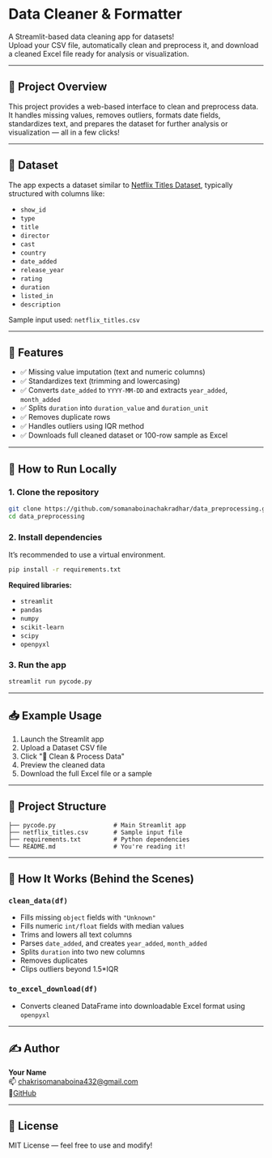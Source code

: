 
# Data Cleaner & Formatter

A Streamlit-based data cleaning app for  datasets!  
Upload your  CSV file, automatically clean and preprocess it, and download a cleaned Excel file ready for analysis or visualization.

---

## 📌 Project Overview

This project provides a web-based interface to clean and preprocess  data. It handles missing values, removes outliers, formats date fields, standardizes text, and prepares the dataset for further analysis or visualization — all in a few clicks!

---

## 🧾 Dataset

The app expects a dataset similar to [Netflix Titles Dataset](https://www.kaggle.com/datasets/shivamb/netflix-shows), typically structured with columns like:

- `show_id`
- `type`
- `title`
- `director`
- `cast`
- `country`
- `date_added`
- `release_year`
- `rating`
- `duration`
- `listed_in`
- `description`

Sample input used: `netflix_titles.csv`

---

## 🧹 Features

- ✅ Missing value imputation (text and numeric columns)
- ✅ Standardizes text (trimming and lowercasing)
- ✅ Converts `date_added` to `YYYY-MM-DD` and extracts `year_added`, `month_added`
- ✅ Splits `duration` into `duration_value` and `duration_unit`
- ✅ Removes duplicate rows
- ✅ Handles outliers using IQR method
- ✅ Downloads full cleaned dataset or 100-row sample as Excel

---

## 🚀 How to Run Locally

### 1. Clone the repository

```bash
git clone https://github.com/somanaboinachakradhar/data_preprocessing.git
cd data_preprocessing
```

### 2. Install dependencies

It’s recommended to use a virtual environment.

```bash
pip install -r requirements.txt
```

**Required libraries:**
- `streamlit`
- `pandas`
- `numpy`
- `scikit-learn`
- `scipy`
- `openpyxl`

### 3. Run the app

```bash
streamlit run pycode.py
```

---

## 📥 Example Usage

1. Launch the Streamlit app
2. Upload a Dataset CSV file
3. Click "🧹 Clean & Process Data"
4. Preview the cleaned data
5. Download the full Excel file or a sample

---

## 📂 Project Structure

```
├── pycode.py                # Main Streamlit app
├── netflix_titles.csv       # Sample input file
├── requirements.txt         # Python dependencies
└── README.md                # You're reading it!
```

---

## 🧠 How It Works (Behind the Scenes)

### `clean_data(df)`
- Fills missing `object` fields with `"Unknown"`
- Fills numeric `int/float` fields with median values
- Trims and lowers all text columns
- Parses `date_added`, and creates `year_added`, `month_added`
- Splits `duration` into two new columns
- Removes duplicates
- Clips outliers beyond 1.5*IQR

### `to_excel_download(df)`
- Converts cleaned DataFrame into downloadable Excel format using `openpyxl`

---

## ✍️ Author

**Your Name**  
📫 [chakrisomanaboina432@gmail.com](mailto:chakrisomanaboina432@gmail.com)  
🔗[GitHub](https://github.com/somanaboinachakradhar)

---

## 📄 License

MIT License — feel free to use and modify!
